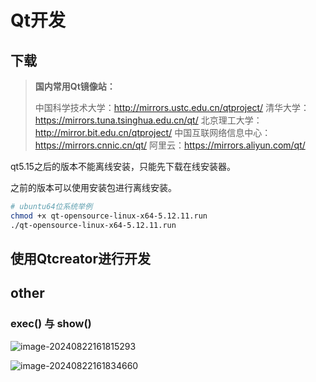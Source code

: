 # Qt开发

## 下载

> **国内常用Qt镜像站：**
>
> 中国科学技术大学：http://mirrors.ustc.edu.cn/qtproject/
> 清华大学：https://mirrors.tuna.tsinghua.edu.cn/qt/
> 北京理工大学：http://mirror.bit.edu.cn/qtproject/
> 中国互联网络信息中心：https://mirrors.cnnic.cn/qt/
> 阿里云：https://mirrors.aliyun.com/qt/



qt5.15之后的版本不能离线安装，只能先下载在线安装器。

之前的版本可以使用安装包进行离线安装。

```bash
# ubuntu64位系统举例
chmod +x qt-opensource-linux-x64-5.12.11.run
./qt-opensource-linux-x64-5.12.11.run
```





## 使用Qtcreator进行开发







## other

### exec() 与 show()

![image-20240822161815293](G:/softwares/typora/typora%20%E5%9B%BE%E7%89%87/qt%E5%BC%80%E5%8F%91/image-20240822161815293.png)

![image-20240822161834660](G:/softwares/typora/typora%20%E5%9B%BE%E7%89%87/qt%E5%BC%80%E5%8F%91/image-20240822161834660.png)
